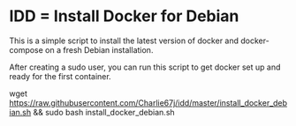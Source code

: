 # IDD = Install Docker for Debian

This is a simple script to install the latest version of docker and docker-compose on a fresh Debian installation.

After creating a sudo user, you can run this script to get docker set up and ready for the first container. 

wget https://raw.githubusercontent.com/Charlie67j/idd/master/install_docker_debian.sh && sudo bash install_docker_debian.sh
